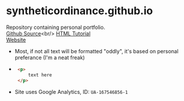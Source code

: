 # syntheticordinance.github.io

Repository containing personal portfolio.<br/>
[Github Source](https://pages.github.com/?)<br/>
[HTML Tutorial](https://www.w3schools.com/html)<br/>
[Website](https://syntheticordinance.github.io/)<br/>
- Most, if not all text will be formatted "oddly", it's based on personal preferance (I'm a neat freak)
 * ```html
    <p>
        text here
    </p>
    ```
- Site uses Google Analytics, ID: `UA-167546856-1`
